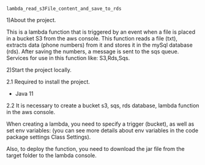                                           lambda_read_s3File_content_and_save_to_rds
1)About the project.

This is a lambda function that is triggered by an event when a file is placed in a bucket S3 from the aws console.
This function reads a file (txt), extracts data (phone numbers) from it and stores it in the mySql database (rds).
After saving the numbers, a message is sent to the sqs queue.
Services for use in this function like: S3,Rds,Sqs.

2)Start the project locally.

2.1 Required to install the project. 

* Java 11

2.2 It is necessary to create a bucket s3, sqs, rds database, lambda function in the aws console.

When creating a lambda, you need to specify a trigger (bucket), as well as set env variables:
(you can see more details about env variables in the code package settings Class Settings).

Also, to deploy the function, you need to download the jar file from the target folder to the lambda console.
